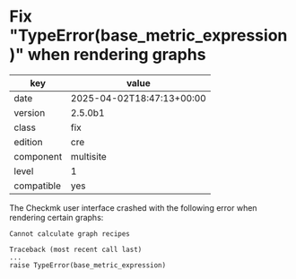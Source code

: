 [//]: # (werk v2)
# Fix "TypeError(base_metric_expression)" when rendering graphs

key        | value
---------- | ---
date       | 2025-04-02T18:47:13+00:00
version    | 2.5.0b1
class      | fix
edition    | cre
component  | multisite
level      | 1
compatible | yes

The Checkmk user interface crashed with the following error when rendering certain graphs:
```
Cannot calculate graph recipes

Traceback (most recent call last)
...
raise TypeError(base_metric_expression)
```
